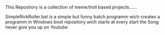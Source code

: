 This Repository is a collection of meme/troll based projects......


SimpleRickRoller.bat is a simple but funny batch programm wich creates a programm in Windows boot repository wich starts at every start the Song never give you up on Youtube

